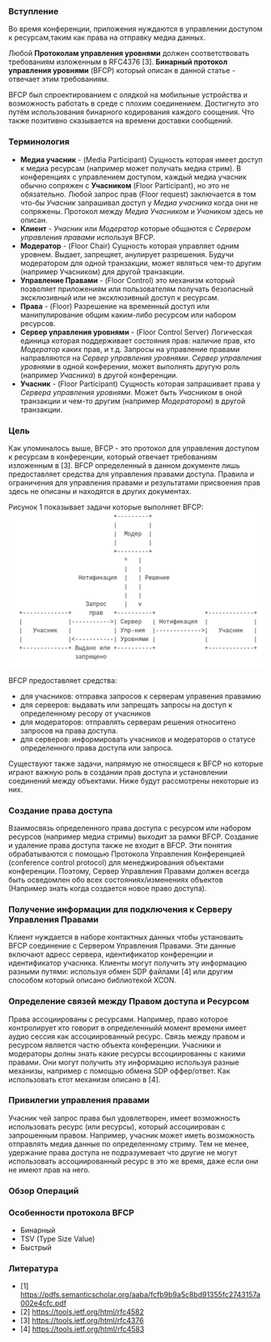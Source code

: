 ### Вступление

Во время конференции, приложения нуждаются в управлении доступом к ресурсам,таким как права на отправку медиа данных. 

Любой **Протоколам управления уровнями** должен соответствовать требованиям изложенным в RFC4376 [3]. **Бинарный протокол управления уровнями** (BFCP) который описан в данной статье - отвечает этим требованиям.

BFCP был спроектированием с олядкой на мобильные устройства и возможность работать в среде с плохим соединением. Достигнуто это путём использования бинарного кодирования каждого соощения. Что также позитивно сказывается на времени доставки сообщений.



### Терминология

 - **Медиа учасник** - (Media Participant) Сущность которая имеет доступ к медиа ресурсам (например может получать медиа стрим). В конференциях с управлением доступом, каждый медиа учасник обычно сопряжен с **Учасником** (Floor Participant), но это не обязательно. Любой запрос прав (Floor request) заключается в том что-бы *Учасник* запрашивал доступ у *Медиа учасника* когда они не сопряжены. Протокол между *Медиа Учасником* и *Учаником* здесь не описан.
 - **Клиент** - *Учасник* или *Модератор* которые общаются с *Сервером управления правами* используя BFCP.
 - **Модератор**  - (Floor Chair) Сущность которая управляет одним уровнем. Выдает, запрещяет, анулирует разрешения. Будучи модератором для одной транзакции, может являться чем-то другим (например Учасником) для другой транзакции. 
 - **Управление Правами** - (Floor Control) это механизм который позволяет приложениям или пользователям получать безопасный эксклюзивный или не эксклюзивный доступ к ресурсам.
 - **Права** - (Floor) Разрешение на временный доступ или манипулирование общим каким-либо ресурсом или набором ресурсов.
 - **Сервер управления уровнями** - (Floor Control Server) Логическая единица которая поддерживает состояния прав: наличие прав, кто *Модератор* каких прав, и т.д. Запросы на управление правами направляются на *Сервер управления уровнями*. *Сервер управления уровнями* в одной конферении, может выполнять другую роль (например *Учасника*) в другой конференции.
 - **Учасник** - (Floor Participant) Сущность которая запрашивает права у *Сервера управления уровнями*. Может быть *Учасником* в оной транзакции и чем-то другим (например *Модератором*) в другой транзакции.  

### Цель

Как упоминалось выше, BFCP - это протокол для управления доступом к ресурсам в конференции, который отвечает требованиям изложенным в [3]. BFCP определенный в данном документе лишь предоставляет средства для управления правами доступа. Правила и ограничения для управления правами и результатами присвоения прав здесь не описаны и находятся в других документах.

Рисунок 1 показывает задачи которые выполняет BFCP:
![History](pictures/BFCP_task.png)
 
BFCP предоставляет средства:
 * для учасников: отправка запросов к серверам управения правамию
 * для серверов: выдавать или запрещать запросы на доступ к определенному ресору от учасников
 * для модераторов: отправлять серверам решения относитено запросов на права доступа.
 * для серверов: информировать учасников и модераторов о статусе определенного права доступа или запроса.
 
Существуют также задачи, напрямую не относящеся к BFCP но которые играют важную роль в создании прав доступа и установлении соединений между объектами. Ниже будут рассмотрены некоторые из них.

### Создание права доступа
Взаимосвязь определенного права доступа с ресурсом или набором ресурсов (например медиа стримы) выходит за рамки BFCP. Создание и удаление права доступа также не входит в BFCP. Эти понятия обрабатываются с помощью Протокола Управления Конференцией (conference control protocol) для менеджирования объектами конференции. Поэтому, Сервер Управления Правами должен всегда быть осведомлен обо всех состояниях/изменениях объектов (Например знать когда создается новое право доступа).

### Получение информации для подключения к Серверу Управления Правами
Клиент нуждается в наборе контактных данных чтобы установаить BFCP соединение с Сервером Управления Правами. Эти данные включают адресс сервера, идентификатор конференции и идентификатор учасника. Клиенты могут получить эту информацию разными путями: используя обмен SDP файлами [4] или другим способом который описано библиотекой XCON.

### Определение связей между Правом доступа и Ресурсом

Права ассоциированы с ресурсами. Например, право которое контролирует кто говорит в определенныйй момент времени имеет аудио сессия как ассоциированный ресурс. Связь между правом и ресурсом является частю объекта конференции. Учасники и модераторы долны знать какие ресурсы вссоциированны с какими правами. Они могут получить эту информацию используя разные механизы, например с помощью обмена SDP оффер/ответ. Как использовать єтот механизм описано в [4].

### Привилегии управления правами

Учасник чей запрос права был удовлетворен, имеет возможность использовать ресурс (или ресурсы), который ассоциирован с запрошенным правом. Например, учасник может иметь возможность отправлять медиа данные по определенному стриму. Тем не менее, удержание права доступа не подразумевает что другие не могут использовать ассоциированный ресурс в это же время, даже если они не имеют прав на него. 

### Обзор Операций


 
 ### Особенности протокола BFCP
  - Бинарный
  - TSV (Type Size Value)
  - Быстрый

### Литература
- [1] https://pdfs.semanticscholar.org/aaba/fcfb9b9a5c8bd91355fc2743157a002e4cfc.pdf
- [2] https://tools.ietf.org/html/rfc4582
- [3] https://tools.ietf.org/html/rfc4376
- [4] https://tools.ietf.org/html/rfc4583
